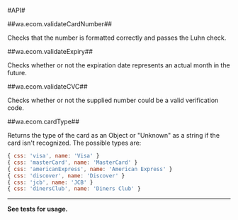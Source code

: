 #API#

##wa.ecom.validateCardNumber##

Checks that the number is formatted correctly and passes the Luhn check.

##wa.ecom.validateExpiry##

Checks whether or not the expiration date represents an actual month in the future.

##wa.ecom.validateCVC##

Checks whether or not the supplied number could be a valid verification code. 

##wa.ecom.cardType##

Returns the type of the card as an Object or "Unknown" as a string if the card isn't recognized. The possible types are:

```javascript
{ css: 'visa', name: 'Visa' }
{ css: 'masterCard', name: 'MasterCard' }
{ css: 'americanExpress', name: 'American Express' }
{ css: 'discover', name: 'Discover' }
{ css: 'jcb', name: 'JCB' }
{ css: 'dinersClub', name: 'Diners Club' }
```

------


**See tests for usage.**